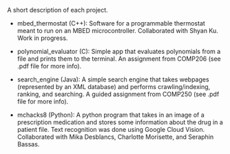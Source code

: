 A short description of each project.

- mbed_thermostat (C++): Software for a programmable thermostat meant to run
  on an MBED microcontroller. Collaborated with Shyan Ku. Work in progress.

- polynomial_evaluator (C): Simple app that evaluates polynomials from a file
  and prints them to the terminal. An assignment from COMP206 (see .pdf file
  for more info).

- search_engine (Java): A simple search engine that takes webpages (represented
  by an XML database) and performs crawling/indexing, ranking, and searching.
  A guided assignment from COMP250 (see .pdf file for more info).

- mchacks8 (Python): A python program that takes in an image of a prescription
  medication and stores some information about the drug in a patient file.
Text recognition was done using Google Cloud Vision. Collaborated with Mika
Desblancs, Charlotte Morisette, and Seraphin Bassas.
